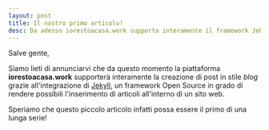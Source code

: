 ```yaml
---
layout: post
title: Il nostro primo articolo!
desc: Da adesso iorestoacasa.work supporta interamente il framework Jekyll, stay tuned 🎯
---
```


Salve gente,

Siamo lieti di annunciarvi che da questo momento la piattaforma **iorestoacasa.work** supporterà interamente la creazione di post
in stile _blog_ grazie all'integrazione di [Jekyll](https://jekyllrb.com/), un framework Open Source in grado di rendere possibili l'inserimento di articoli all'interno di un sito web.

Speriamo che questo piccolo articolo infatti possa essere il primo di una lunga serie!
